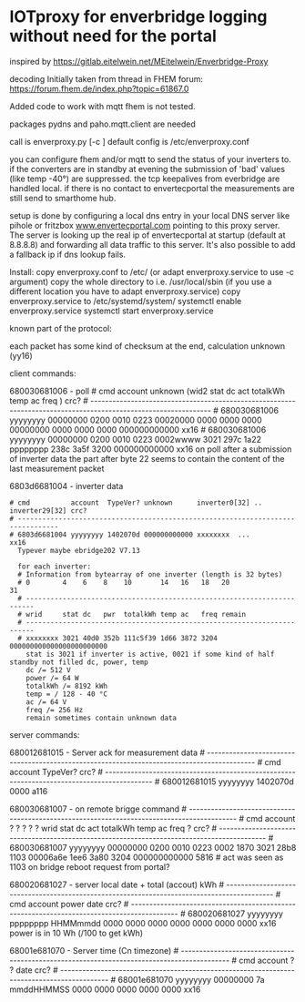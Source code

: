 # IOTproxy for enverbridge logging without need for the portal

inspired by
https://gitlab.eitelwein.net/MEitelwein/Enverbridge-Proxy

decoding Initially taken from thread in FHEM forum:
https://forum.fhem.de/index.php?topic=61867.0

Added code to work with mqtt
fhem is not tested.

packages pydns and paho.mqtt.client are needed

call is enverproxy.py [-c <configfile>]
  default config is /etc/enverproxy.conf

  you can configure fhem and/or mqtt to send the status of your inverters to.
  if the converters are in standby at evening the submission of 'bad' values (like temp -40°) are suppressed.
  the tcp keepalives from everbridge are handled local.
  if there is no contact to envertecportal the measurements are still send to smarthome hub.
  
  setup is done by configuring a local dns entry in your local DNS server like pihole or fritzbox www.envertecportal.com pointing to this proxy server. The server is looking up the real ip of envertecportal at startup (default at 8.8.8.8) and forwarding all data traffic to this server. It's also possible to add a fallback ip if dns lookup fails.

Install:
  copy enverproxy.conf to /etc/ (or adapt enverproxy.service to use -c argument)
  copy the whole directory to i.e. /usr/local/sbin (if you use a different location you have to adapt enverproxy.service)
  copy enverproxy.service to /etc/systemd/system/
  systemctl enable enverproxy.service
  systemctl start enverproxy.service




known part of the protocol:

each packet has some kind of checksum at the end, calculation unknown (yy16)

client commands:

  680030681006 - poll
    # cmd          account  unknown                    (wid2 stat dc   act  totalkWh temp ac   freq            ) crc?
    # ---------------------------------------------------------------------------------------------------------------
    # 680030681006 yyyyyyyy 00000000 0200 0010 0223 00020000 0000 0000 0000 00000000 0000 0000 0000 000000000000 xx16
    # 680030681006 yyyyyyyy 00000000 0200 0010 0223 0002wwww 3021 297c 1a22 pppppppp 238c 3a5f 3200 000000000000 xx16
      on poll after a submission of inverter data the part after byte 22 seems to contain the content of the last measurement packet

  6803d6681004 - inverter data
    
    # cmd          account  TypeVer? unknown      inverter0[32] .. inverter29[32] crc?
    # --------------------------------------------------------------------------------
    # 6803d6681004 yyyyyyyy 1402070d 000000000000 xxxxxxxx  ...                   xx16
      Typever maybe ebridge202 V7.13 
    
      for each inverter:    
      # Information from bytearray of one inverter (length is 32 bytes)
      # 0        4    6    8    10       14   16   18   20                    31  
      # ------------------------------------------------------------------------
      # wrid     stat dc   pwr  totalkWh temp ac   freq remain                    
      # ------------------------------------------------------------------------
      # xxxxxxxx 3021 40d0 352b 111c5f39 1d66 3872 3204 000000000000000000000000
        stat is 3021 if inverter is active, 0021 if some kind of half standby not filled dc, power, temp
        dc /= 512 V
        power /= 64 W
        totalkWh /= 8192 kWh
        temp = / 128 - 40 °C
        ac /= 64 V
        freq /= 256 Hz
        remain sometimes contain unknown data


server commands:

  680012681015 - Server ack for measurement data
    # -------------------------------------------------------------------------------------------
    # cmd          account  TypeVer?      crc?
    # -------------------------------------------------------------------------------------------
    # 680012681015 yyyyyyyy 1402070d 0000 a116

  680030681007 - on remote brigge command
    # -------------------------------------------------------------------------------------------
    # cmd          account  ?        ?    ?    ?    ?    wrid stat dc   act  totalkWh temp ac   freq ?            crc?
    # -------------------------------------------------------------------------------------------
    # 680030681007 yyyyyyyy 00000000 0200 0010 0223 0002 1870 3021 28b8 1103 00006a6e 1ee6 3a80 3204 000000000000 5816
        # act was seen as 1103 on bridge reboot request from portal?

  680020681027 - server local date + total (accout) kWh
    # -------------------------------------------------------------------------------------------
    # cmd          account  power    date                                        crc?
    # -------------------------------------------------------------------------------------------
    # 680020681027 yyyyyyyy pppppppp HHMMmmdd 0000 0000 0000 0000 0000 0000 0000 xx16
      power is in 10 Wh (/100 to get kWh)

  68001e681070  - Server time (Cn timezone)
    # -------------------------------------------------------------------------------------------
    # cmd          account  ?        ?  date                                crc?
    # -------------------------------------------------------------------------------------------
    # 68001e681070 yyyyyyyy 00000000 7a mmddHHMMSS 0000 0000 0000 0000 0000 xx16
